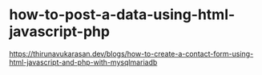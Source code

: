 # how-to-post-a-data-using-html-javascript-php

https://thirunavukarasan.dev/blogs/how-to-create-a-contact-form-using-html-javascript-and-php-with-mysqlmariadb
